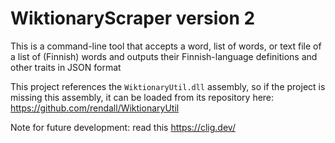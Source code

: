﻿# WiktionaryScraper version 2

This is a command-line tool that accepts a word, list of words, or text file
of a list of (Finnish) words and outputs their Finnish-language definitions and other traits in JSON format

This project references the `WiktionaryUtil.dll` assembly, so if the project is missing this assembly, it can be loaded from its repository here: <https://github.com/rendall/WiktionaryUtil>

Note for future development: read this <https://clig.dev/>
